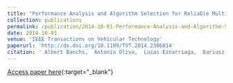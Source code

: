 ```yaml
---
title: "Performance Analysis and Algorithm Selection for Reliable Multicast in IEEE 802.11aa Wireless LAN"
collection: publications
permalink: /publication/2014-10-01-Performance-Analysis-and-Algorithm-Selection-for-Reliable-Multicast-in-IEEE-80211aa-Wireless-LAN
date: 2014-10-01
venue: 'IEEE Transactions on Vehicular Technology'
paperurl: 'http://dx.doi.org/10.1109/TVT.2014.2306014'
citation: ' Albert Banchs,  Antonio Oliva,  Lucas Eznarriaga,  Dariusz Kowalski,  Pablo Serrano, &quot;Performance Analysis and Algorithm Selection for Reliable Multicast in IEEE 802.11aa Wireless LAN.&quot; IEEE Transactions on Vehicular Technology, 2014.'
---
```

[Access paper here](http://dx.doi.org/10.1109/TVT.2014.2306014){:target="_blank"}
